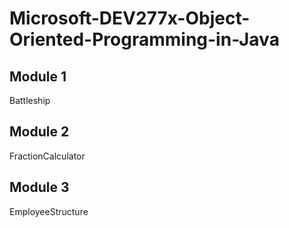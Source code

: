 # Microsoft-DEV277x-Object-Oriented-Programming-in-Java


## Module 1
Battleship

## Module 2
FractionCalculator

## Module 3
EmployeeStructure